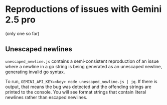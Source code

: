 # Reproductions of issues with Gemini 2.5 pro

(only one so far)

## Unescaped newlines

`unescaped_newline.js` contains a semi-consistent reproduction of an issue where a newline in a go string is being generated as an unescaped newline, generating invalid go syntax.

To run, `GEMINI_API_KEY=<key> node unescaped_newline.js | jq`. If there is output, that means the bug was detected and the offending strings are printed to the console. You will see format strings that contain literal newlines rather than escaped newlines.
